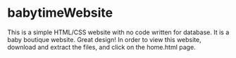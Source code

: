 # babytimeWebsite
This is a simple HTML/CSS website with no code written for database. It is a baby boutique website. Great design! In order to view this website, download and extract the files, and click on the home.html page.
